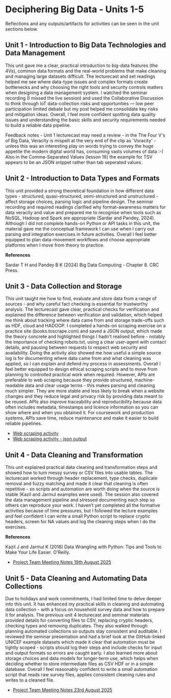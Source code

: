 # Deciphering Big Data - Units 1-5

Reflections and any outputs/artifacts for activities can be seen in the unit sections below.

## Unit 1 - Introduction to Big Data Technologies and Data Management

This unit gave me a clear, practical introduction to big-data features (the 4Vs), common data formats and the real-world problems that make cleaning and managing large datasets difficult. The lecturecast and set readings helped me see where data-type issues and complex formats create bottlenecks and why choosing the right tools and security controls matters when designing a data management system. I watched the seminar recording (I missed the live session) and used the Collaborative Discussion to think through IoT data-collection risks and opportunities — low peer participation limited debate but my post helped me consolidate key risks and mitigation ideas. Overall, I feel more confident spotting data quality issues and understanding the basic skills and security requirements needed to build a reliable data pipeline.

Feedback notes - Unit 1 lecturecast may need a review - in the The Four V's of Big Data, Veracity is mispelt at the very end of the clip as 'Voracity' - unless this was an interesting play on words trying to convey the huge appetite the modern digital world has, consuming vasts volumes of data :-) Also in the Comma-Separated Values (lesson 16) the example for TSV appears to be an JSON snippet rather than tab seperated values.


## Unit 2 - Introduction to Data Types and Formats

This unit provided a strong theoretical foundation in how different data types - structured, quasi-structured, semi-structured and unstructured - affect storage choices, parsing logic and pipeline design. The seminar recording and required readings clarified why format-awareness matters for data veracity and value and prepared me to recognise when tools such as NoSQL, Hadoop and Spark are appropriate (Sardar and Pandey, 2024). Although I did not complete hands-on Python or API tasks in this unit, the material gave me the conceptual framework I can use when I carry out parsing and integration exercises in future activities. Overall I feel better equipped to plan data-movement workflows and choose appropriate platforms when I move from theory to practice.

**References**

Sardar T H and Pandey B K (2024) Big Data Computing - Chapter 8. CRC Press.

## Unit 3 - Data Collection and Storage

This unit taught me how to find, evaluate and store data from a range of sources - and why careful fact checking is essential for trustworthy analysis. The lecturecast gave clear, practical checks for verification and explained the difference between verification and validation, which helped me think about tracking where data came from and storage trade-offs such as HDF, cloud and HADOOP. I completed a hands-on scraping exercise on a practice site (books.toscrape.com) and saved a JSON output, which made the theory concrete and highlighted things I hadn’t realised before - notably the importance of checking robots.txt, using a clear user-agent with contact details, and pausing between requests to respect web security and availability. Doing the activity also showed me how useful a simple source log is for documenting where data came from and what cleaning was applied, so I can explain and defend my process in assessments. Overall I feel better equipped to design ethical scraping scripts and to move from planning to controlled practical work when required. However, APIs are preferable to web scraping because they provide structured, machine-readable data and clear usage terms - this makes parsing and cleaning much simpler. They are more stable and less likely to break when a website changes and they reduce legal and privacy risk by providing data meant to be reused. APIs also improve traceability and reproducibility because data often includes metadata, timestamps and licence information so you can show where and when you obtained it. For coursework and production systems, APIs save time, reduce maintenance and make it easier to build reliable pipelines.

- [Web scraping activity](/pdf/books_scrape.py)
- [Web scraping activity - json output](/pdf/books_list.json)

## Unit 4 - Data Cleaning and Transformation

This unit explained practical data cleaning and transformation steps and showed how to turn messy survey or CSV files into usable tables. The lecturecast worked through header replacement, type checks, duplicate removal and fuzzy matching and made it clear that cleaning is often repetitive - so scripts and automation are worth doing when the source is stable (Kazil and Jarmul examples were used). The session also covered the data management pipeline and stressed documenting each step so others can reproduce your work. I haven’t yet completed all the formative activities because of time pressures, but I followed the lecture examples and feel confident I can write a small Python script to replace cryptic headers, screen for NA values and log the cleaning steps when I do the exercises.

**References**

Kazil J and Jarmul K (2016) Data Wrangling with Python: Tips and Tools to Make Your Life Easier. O’Reilly.

- [Project Team Meeting Notes 19th August 2025](/images/Project_Meeting_Notes_Aug_19.png)

## Unit 5 - Data Cleaning and Automating Data Collections

Due to holidays and work commitments, I had limited time to delve deeper into this unit. It has enhanced my practical skills in cleaning and automating data collection - with a focus on household survey data and how to prepare it for analysis. The previous unit 4 lecturecast and seminar materials provided details for converting files to CSV, replacing cryptic headers, checking types and removing duplicates. They also walked through planning automated collections so outputs stay consistent and auditable. I reviewed the seminar presentation and had a brief look at the GitHub-linked UNICEF example datasets which made it clear that automation must be tightly scoped - scripts should log their steps and include checks for input and output formats so errors are caught early. I also learned more about storage choices and data models for longer-term use, which helps when deciding whether to store intermediate files as CSV HDF or in a simple database. Overall I feel reasonably confident to write a small automation script that reads raw survey files, applies consistent cleaning rules and writes to a cleaned file.

- [Project Team Meeting Notes 23rd August 2025](/images/Project_Meeting_Notes_Aug_23.png)


